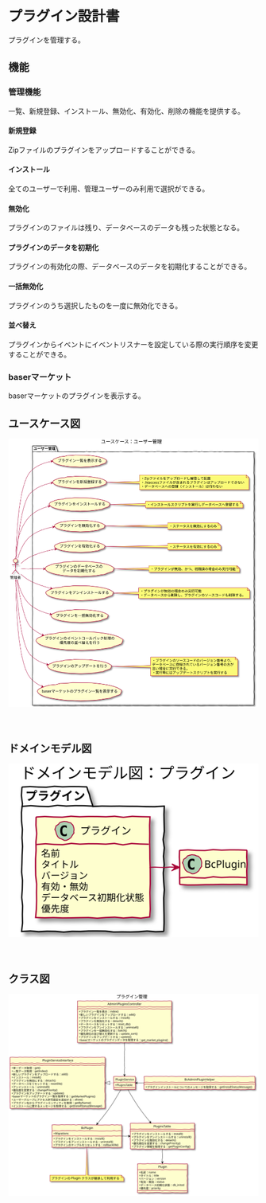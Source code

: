 # プラグイン設計書

プラグインを管理する。
　
## 機能
### 管理機能
一覧、新規登録、インストール、無効化、有効化、削除の機能を提供する。

#### 新規登録
Zipファイルのプラグインをアップロードすることができる。
#### インストール
全てのユーザーで利用、管理ユーザーのみ利用で選択ができる。
#### 無効化
プラグインのファイルは残り、データベースのデータも残った状態となる。
#### プラグインのデータを初期化
プラグインの有効化の際、データベースのデータを初期化することができる。
#### 一括無効化
プラグインのうち選択したものを一度に無効化できる。
#### 並べ替え
プラグインからイベントにイベントリスナーを設定している際の実行順序を変更することができる。
　
### baserマーケット
baserマーケットのプラグインを表示する。
　
## ユースケース図

![クラス図：プラグイン管理画面](../../svg/use_case/plugins.svg)

　
## ドメインモデル図

![クラス図：プラグイン管理画面](../../svg/domain_model/plugins.svg)

　
## クラス図

![クラス図：プラグイン管理画面](../../svg/class/manage_plugins.svg)

